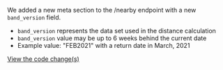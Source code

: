 We added a new meta section to the /nearby endpoint with a new `band_version` field.
* `band_version` represents the data set used in the distance calculation
* `band_version` value may be up to 6 weeks behind the current date
* Example value: "FEB2021" with a return date in March, 2021

[View the code change(s)](https://github.com/department-of-veterans-affairs/lighthouse-facilities/pull/209)
